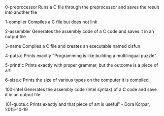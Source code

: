 0-preprocessor		Runs a C file through the preprocessor and saves the result into another file

1-compiler		Compiles a C file but does not link

2-assembler		Generates the assembly code of a C code and saves it in an output file

3-name			Compiles a C file and creates an executable named cisfun

4-puts.c		Prints exactly "Programming is like building a multilingual puzzle"

5-printf.c		Prints exactly with proper grammar, but the outcome is a piece of art

6-size.c		Prints the size of various types on the computer it is compiled

100-intel		Generates the assembly code (Intel syntax) of a C code and save it in an output file

101-quote.c		Prints exactly and that piece of art is useful" - Dora Korpar, 2015-10-19
